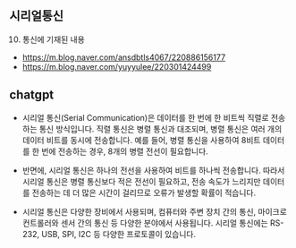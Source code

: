 ## 시리얼통신
10. 통신에 기재된 내용
- https://m.blog.naver.com/ansdbtls4067/220886156177
- https://m.blog.naver.com/yuyyulee/220301424499

## chatgpt
- 시리얼 통신(Serial Communication)은 데이터를 한 번에 한 비트씩 직렬로 전송하는 통신 방식입니다.
직렬 통신은 병렬 통신과 대조되며, 병렬 통신은 여러 개의 데이터 비트를 동시에 전송합니다.
예를 들어, 병렬 통신을 사용하여 8비트 데이터를 한 번에 전송하는 경우, 8개의 병렬 전선이 필요합니다.

- 반면에, 시리얼 통신은 하나의 전선을 사용하여 비트를 하나씩 전송합니다.
따라서 시리얼 통신은 병렬 통신보다 적은 전선이 필요하고, 전송 속도가 느리지만 데이터를 전송하는 데 더 많은 시간이 걸리므로 오류가 발생할 확률이 적습니다.

- 시리얼 통신은 다양한 장비에서 사용되며, 컴퓨터와 주변 장치 간의 통신, 마이크로컨트롤러와 센서 간의 통신 등 다양한 분야에서 사용됩니다.
시리얼 통신에는 RS-232, USB, SPI, I2C 등 다양한 프로토콜이 있습니다.
